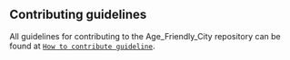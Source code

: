 ## Contributing guidelines

All guidelines for contributing to the Age_Friendly_City repository can be found at [`How to contribute guideline`](https://github.com/pwjdgus/Age_Friendly_City/wiki/How-to-contribute).

